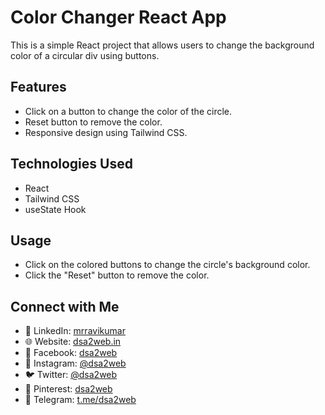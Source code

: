 # Color Changer React App

This is a simple React project that allows users to change the background color of a circular div using buttons.

## Features

- Click on a button to change the color of the circle.
- Reset button to remove the color.
- Responsive design using Tailwind CSS.

## Technologies Used

- React
- Tailwind CSS
- useState Hook

## Usage

- Click on the colored buttons to change the circle's background color.
- Click the "Reset" button to remove the color.

## Connect with Me

- 🔗 LinkedIn: [mrravikumar](https://www.linkedin.com/in/mrravikumar)
- 🌐 Website: [dsa2web.in](https://www.dsa2web.in)
- 📘 Facebook: [dsa2web](https://www.facebook.com/dsa2web)
- 📸 Instagram: [@dsa2web](https://www.instagram.com/dsa2web)
- 🐦 Twitter: [@dsa2web](https://www.twitter.com/dsa2web)
- 📌 Pinterest: [dsa2web](https://www.pinterest.com/dsa2web)
- 📢 Telegram: [t.me/dsa2web](https://t.me/dsa2web)

